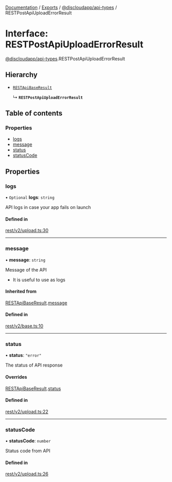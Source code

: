 [Documentation](../README.md) / [Exports](../modules.md) / [@discloudapp/api-types](../modules/discloudapp_api_types.md) / RESTPostApiUploadErrorResult

# Interface: RESTPostApiUploadErrorResult

[@discloudapp/api-types](../modules/discloudapp_api_types.md).RESTPostApiUploadErrorResult

## Hierarchy

- [`RESTApiBaseResult`](discloudapp_api_types.RESTApiBaseResult.md)

  ↳ **`RESTPostApiUploadErrorResult`**

## Table of contents

### Properties

- [logs](discloudapp_api_types.RESTPostApiUploadErrorResult.md#logs)
- [message](discloudapp_api_types.RESTPostApiUploadErrorResult.md#message)
- [status](discloudapp_api_types.RESTPostApiUploadErrorResult.md#status)
- [statusCode](discloudapp_api_types.RESTPostApiUploadErrorResult.md#statuscode)

## Properties

### logs

• `Optional` **logs**: `string`

API logs in case your app fails on launch

#### Defined in

[rest/v2/upload.ts:30](https://github.com/discloud/discloud.app/blob/99d4db4/packages/api-types/rest/v2/upload.ts#L30)

___

### message

• **message**: `string`

Message of the API
- It is useful to use as logs

#### Inherited from

[RESTApiBaseResult](discloudapp_api_types.RESTApiBaseResult.md).[message](discloudapp_api_types.RESTApiBaseResult.md#message)

#### Defined in

[rest/v2/base.ts:10](https://github.com/discloud/discloud.app/blob/99d4db4/packages/api-types/rest/v2/base.ts#L10)

___

### status

• **status**: ``"error"``

The status of API response

#### Overrides

[RESTApiBaseResult](discloudapp_api_types.RESTApiBaseResult.md).[status](discloudapp_api_types.RESTApiBaseResult.md#status)

#### Defined in

[rest/v2/upload.ts:22](https://github.com/discloud/discloud.app/blob/99d4db4/packages/api-types/rest/v2/upload.ts#L22)

___

### statusCode

• **statusCode**: `number`

Status code from API

#### Defined in

[rest/v2/upload.ts:26](https://github.com/discloud/discloud.app/blob/99d4db4/packages/api-types/rest/v2/upload.ts#L26)
